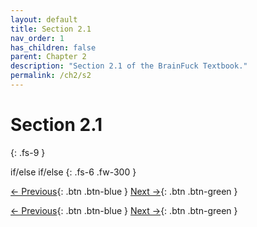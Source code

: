 ```yaml
---
layout: default
title: Section 2.1
nav_order: 1
has_children: false
parent: Chapter 2
description: "Section 2.1 of the BrainFuck Textbook."
permalink: /ch2/s2
---
```


# Section 2.1
{: .fs-9 }

if/else if/else
{: .fs-6 .fw-300 }

[← Previous](./ch1/s5){: .btn .btn-blue }
[Next →](./ch2/s2){: .btn .btn-green }



[← Previous](./ch1/s5){: .btn .btn-blue }
[Next →](./ch2/s2){: .btn .btn-green }
